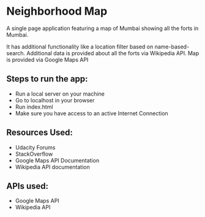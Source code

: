 # Neighborhood Map

A single page application featuring a map of Mumbai showing all the forts in Mumbai.

It has additional functionality like a location filter based on name-based-search. Additional data is provided about all the forts via Wikipedia API.
Map is provided via Google Maps API

## Steps to run the app:
  * Run a local server on your machine
  * Go to localhost in your browser
  * Run index.html
  * Make sure you have access to an active Internet Connection

## Resources Used:
  * Udacity Forums
  * StackOverflow
  * Google Maps API Documentation
  * Wikipedia API documentation

## APIs used:
  * Google Maps API
  * Wikipedia API